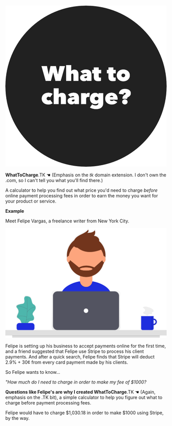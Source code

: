![The logo for WhatDoICharge.com](images/WhatDoICharge-logo.png)

**WhatToCharge**.TK ☚ (Emphasis on the _tk_ domain extension. I don't own the .com, so I can't tell you what you'll find there.)

A calculator to help you find out what price you'd need to charge _before_ online payment processing fees in order to earn the money you want for your product or service.


**Example**

Meet Felipe Vargas, a freelance writer from New York City.

![Cartoon graphic of Felipe Vargas persona, a bearded man with brown hair sitting a desk with a laptop, coffee, and plant.](images/WhatDoICharge-image-of-felipe.svg)


Felipe is setting up his business to accept payments online for the first time, and a friend suggested that Felipe use Stripe to process his client payments. And after a quick search, Felipe finds that Stripe will deduct 2.9% + 30¢ from every card payment made by his clients.

So Felipe wants to know...

_"How much do I need to charge in order to make my fee of $1000?_


**Questions like Felipe's are why I created WhatToCharge**.TK ☚ (Again, emphasis on the .TK bit), a simple calculator to help you figure out what to charge before payment processing fees.

Felipe would have to charge $1,030.18 in order to make $1000 using Stripe, by the way.
